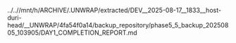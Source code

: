 ../..//mnt/h/ARCHIVE/.UNWRAP/extracted/DEV__2025-08-17__1833__host-duri-head/__UNWRAP/4fa54f0a14/backup_repository/phase5_5_backup_20250805_103905/DAY1_COMPLETION_REPORT.md